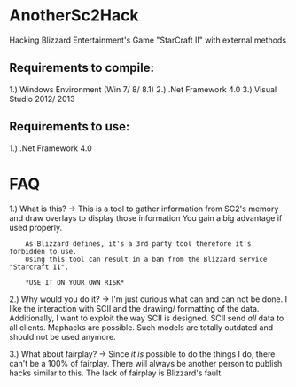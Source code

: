 AnotherSc2Hack
==============

Hacking Blizzard Entertainment's Game "StarCraft II" with external methods



Requirements to compile:
------------------------
1.) Windows Environment (Win 7/ 8/ 8.1) 
2.) .Net Framework 4.0
3.) Visual Studio 2012/ 2013

Requirements to use:
--------------------
1.) .Net Framework 4.0


FAQ
===
1.)	What is this?
	->	This is a tool to gather information from SC2's memory and draw overlays to display those information
		You gain a big advantage if used properly.
		
		As Blizzard defines, it's a 3rd party tool therefore it's forbidden to use.
		Using this tool can result in a ban from the Blizzard service "Starcraft II".
		
		*USE IT ON YOUR OWN RISK*

2.)	Why would you do it?
	->	I'm just curious what can and can not be done. I like the interaction with SCII and the drawing/ formatting of the data.
		Additionally, I want to exploit the way SCII is designed. SCII send *all* data to all clients.
		Maphacks are possible. Such models are totally outdated and should not be used anymore.
		
3.)	What about fairplay?
	->	Since *it is* possible to do the things I do, there can't be a 100% of fairplay. There will always be another person 
		to publish hacks similar to this. The lack of fairplay is Blizzard's fault.